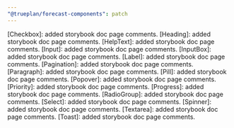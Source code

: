 ```yaml
---
"@trueplan/forecast-components": patch
---
```


[Checkbox]: added storybook doc page comments.
[Heading]: added storybook doc page comments.
[HelpText]: added storybook doc page comments.
[Input]: added storybook doc page comments.
[InputBox]: added storybook doc page comments.
[Label]: added storybook doc page comments.
[Pagination]: added storybook doc page comments.
[Paragraph]: added storybook doc page comments.
[Pill]: added storybook doc page comments.
[Popover]: added storybook doc page comments.
[Priority]: added storybook doc page comments.
[Progress]: added storybook doc page comments.
[RadioGroup]: added storybook doc page comments.
[Select]: added storybook doc page comments.
[Spinner]: added storybook doc page comments.
[Textarea]: added storybook doc page comments.
[Toast]: added storybook doc page comments.
